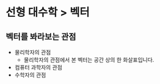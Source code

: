 # 선형 대수학 > 벡터 

## 벡터를 봐라보는 관점

- 물리학자의 관점
  - 물리학자의 관점에서 본 벡터는 공간 상의 한 화살표입니다. 
- 컴퓨터 과학자의 관점
- 수학자의 관점